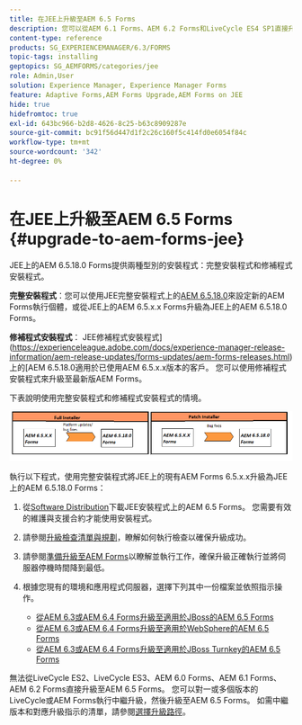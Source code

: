 ```yaml
---
title: 在JEE上升級至AEM 6.5 Forms
description: 您可以從AEM 6.1 Forms、AEM 6.2 Forms和LiveCycle ES4 SP1直接升級至AEM 6.3 Forms。
content-type: reference
products: SG_EXPERIENCEMANAGER/6.3/FORMS
topic-tags: installing
geptopics: SG_AEMFORMS/categories/jee
role: Admin,User
solution: Experience Manager, Experience Manager Forms
feature: Adaptive Forms,AEM Forms Upgrade,AEM Forms on JEE
hide: true
hidefromtoc: true
exl-id: 643bc966-b2d8-4626-8c25-b63c8909287e
source-git-commit: bc91f56d447d1f2c26c160f5c414fd0e6054f84c
workflow-type: tm+mt
source-wordcount: '342'
ht-degree: 0%

---
```


# 在JEE上升級至AEM 6.5 Forms {#upgrade-to-aem-forms-jee}

JEE上的AEM 6.5.18.0 Forms提供兩種型別的安裝程式：完整安裝程式和修補程式安裝程式。

**完整安裝程式**：您可以使用JEE完整安裝程式上的[AEM 6.5.18.0](https://experienceleague.adobe.com/docs/experience-manager-release-information/aem-release-updates/forms-updates/aem-forms-releases.html)來設定新的AEM Forms執行個體，或從JEE上的AEM 6.5.x.x Forms升級為JEE上的AEM 6.5.18.0 Forms。

**修補程式安裝程式**： JEE修補程式安裝程式](https://experienceleague.adobe.com/docs/experience-manager-release-information/aem-release-updates/forms-updates/aem-forms-releases.html)上的[AEM 6.5.18.0適用於已使用AEM 6.5.x.x版本的客戶。 您可以使用修補程式安裝程式來升級至最新版AEM Forms。

下表說明使用完整安裝程式和修補程式安裝程式的情境。

![完整和修補程式安裝程式案例](assets/full-and-patch-installer.png)

執行以下程式，使用完整安裝程式將JEE上的現有AEM Forms 6.5.x.x升級為JEE上的AEM 6.5.18.0 Forms：

1. 從[Software Distribution](https://experience.adobe.com/#/downloads/content/software-distribution/en/aem.html)下載JEE安裝程式上的AEM 6.5 Forms。 您需要有效的維護與支援合約才能使用安裝程式。
1. 請參閱[升級檢查清單與規劃](https://www.adobe.com/go/learn_aemforms_upgrade_checklist_65)，瞭解如何執行檢查以確保升級成功。
1. 請參閱[準備升級至AEM Forms](https://www.adobe.com/go/learn_aemforms_prepareupgrade_65)以瞭解並執行工作，確保升級正確執行並將伺服器停機時間降到最低。
1. 根據您現有的環境和應用程式伺服器，選擇下列其中一份檔案並依照指示操作。

   * [從AEM 6.3或AEM 6.4 Forms升級至適用於JBoss的AEM 6.5 Forms](https://www.adobe.com/go/learn_aemforms_upgradeJBoss_65)
   * [從AEM 6.3或AEM 6.4 Forms升級至適用於WebSphere的AEM 6.5 Forms](https://www.adobe.com/go/learn_aemforms_upgradeWebSphere_65)
   * [從AEM 6.3或AEM 6.4 Forms升級至適用於JBoss Turnkey的AEM 6.5 Forms](https://www.adobe.com/go/learn_aemforms_upgradeTurnkey_65)

無法從LiveCycle ES2、LiveCycle ES3、AEM 6.0 Forms、AEM 6.1 Forms、AEM 6.2 Forms直接升級至AEM 6.5 Forms。 您可以對一或多個版本的LiveCycle或AEM Forms執行中繼升級，然後升級至AEM 6.5 Forms。 如需中繼版本和對應升級指示的清單，請參閱[選擇升級路徑](upgrade.md)。
